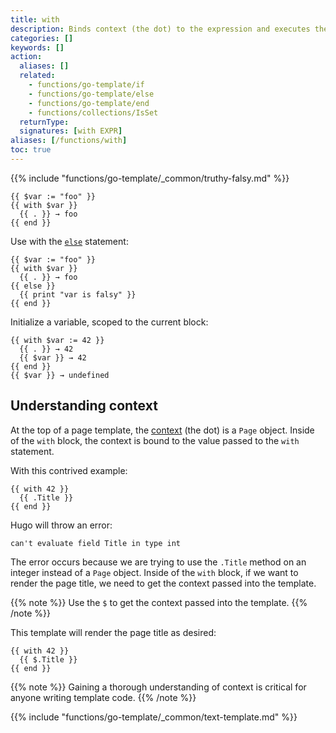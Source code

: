 ```yaml
---
title: with
description: Binds context (the dot) to the expression and executes the block if expression is truthy.
categories: []
keywords: []
action:
  aliases: []
  related:
    - functions/go-template/if
    - functions/go-template/else
    - functions/go-template/end
    - functions/collections/IsSet
  returnType:
  signatures: [with EXPR]
aliases: [/functions/with]
toc: true
---
```


{{% include "functions/go-template/_common/truthy-falsy.md" %}}

```go-html-template
{{ $var := "foo" }}
{{ with $var }}
  {{ . }} → foo
{{ end }}
```

Use with the [`else`] statement:

```go-html-template
{{ $var := "foo" }}
{{ with $var }}
  {{ . }} → foo
{{ else }}
  {{ print "var is falsy" }}
{{ end }}
```

Initialize a variable, scoped to the current block:

```go-html-template
{{ with $var := 42 }}
  {{ . }} → 42
  {{ $var }} → 42
{{ end }}
{{ $var }} → undefined
```

## Understanding context

At the top of a page template, the [context] (the dot) is a `Page` object. Inside of the `with` block, the context is bound to the value passed to the `with` statement.

With this contrived example:

```go-html-template
{{ with 42 }}
  {{ .Title }}
{{ end }}
```

Hugo will throw an error:

    can't evaluate field Title in type int

The error occurs because we are trying to use the `.Title` method on an integer instead of a `Page` object. Inside of the `with` block, if we want to render the page title, we need to get the context passed into the template.

{{% note %}}
Use the `$` to get the context passed into the template.
{{% /note %}}

This template will render the page title as desired:

```go-html-template
{{ with 42 }}
  {{ $.Title }}
{{ end }}
```

{{% note %}}
Gaining a thorough understanding of context is critical for anyone writing template code.
{{% /note %}}

[context]: /getting-started/glossary/#context

{{% include "functions/go-template/_common/text-template.md" %}}

[`else`]: /functions/go-template/else
